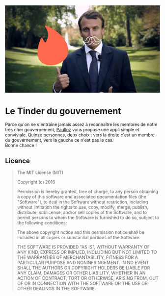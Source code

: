 ![](src/assets/images/social.jpg)

# Le Tinder du gouvernement

Parce qu'on ne s'entraîne jamais assez à reconnaître les membres de notre très cher gouvernement, [Paulloz](http://paulloz.com) vous propose une appli simple et conviviale. Quinze personnes, deux choix&nbsp;: vers la droite c'est un membre du gouvernement, vers la gauche ce n'est pas le cas.  
Bonne chance&nbsp;!

## Licence

> The MIT License (MIT)
>
> Copyright (c) 2016
>
> Permission is hereby granted, free of charge, to any person obtaining a copy of this software and associated documentation files (the "Software"), to deal in the Software without restriction, including without limitation the rights to use, copy, modify, merge, publish, distribute, sublicense, and/or sell copies of the Software, and to permit persons to whom the Software is furnished to do so, subject to the following conditions:
>
> The above copyright notice and this permission notice shall be included in all copies or substantial portions of the Software.
>
> THE SOFTWARE IS PROVIDED "AS IS", WITHOUT WARRANTY OF ANY KIND, EXPRESS OR IMPLIED, INCLUDING BUT NOT LIMITED TO THE WARRANTIES OF MERCHANTABILITY, FITNESS FOR A PARTICULAR PURPOSE AND NONINFRINGEMENT. IN NO EVENT SHALL THE AUTHORS OR COPYRIGHT HOLDERS BE LIABLE FOR ANY CLAIM, DAMAGES OR OTHER LIABILITY, WHETHER IN AN ACTION OF CONTRACT, TORT OR OTHERWISE, ARISING FROM, OUT OF OR IN CONNECTION WITH THE SOFTWARE OR THE USE OR OTHER DEALINGS IN THE SOFTWARE.
>
